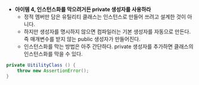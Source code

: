 * **아이템 4, 인스턴스화를 막으려거든 private 생성자를 사용하라**
	* 정적 멤버만 담은 유틸리티 클래스는 인스턴스로 만들어 쓰려고 설계한 것이 아니다.
	* 하지만 생성자를 명시하지 않으면 컴파일러는 기본 생성자를 자동으로 만든다. 즉 매개변수를 받지 않는 public 생성자가 만들어진다.
	* 인스턴스화를 막는 방법은 아주 간단하다. private 생성자를 추가하면 클래스의 인스턴스화를 막을 수 있다.

```java
private UitilityClass () {
	throw new AssertionError();
}
```